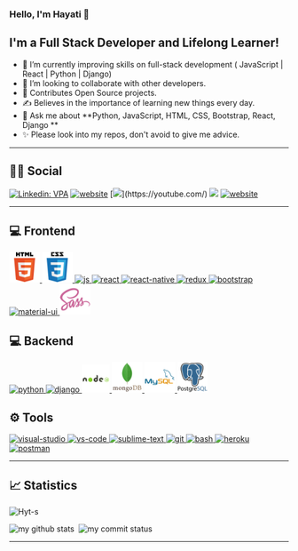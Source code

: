 ### Hello, I'm Hayati 👋


## I'm a Full Stack Developer and Lifelong Learner!

- 🌱 I’m currently improving skills on full-stack development ( JavaScript | React | Python | Django)
- 👯 I’m looking to collaborate with other developers.
- 🥅 Contributes Open Source projects.
- ✍ Believes in the importance of learning new things every day.
- 💬 Ask me about **Python, JavaScript, HTML, CSS, Bootstrap, React, Django **
- ✨ Please look into my repos, don't avoid to give me advice.

---

## 👨👩 Social

[![Linkedin: VPA](https://img.shields.io/badge/linkedin-%230077B5.svg?&style=for-the-badge&logo=linkedin&logoColor=white)](https://www.linkedin.com/in/hayati-s/)
[![website](https://img.shields.io/badge/%20-medium-black?&style=for-the-badge&logoColor=white)](https://medium.com/)
[![](https://img.shields.io/badge/youtube-%23FF0000.svg?&style=for-the-badge&logo=youtube&logoColor=white")](https://youtube.com/)
[![](https://img.shields.io/badge/twitter-%231DA1F2.svg?&style=for-the-badge&logo=twitter&logoColor=white)](https://twitter.com/)
[![website](https://img.shields.io/badge/gmail-f1f2f6.svg?&style=for-the-badge&logo=gmail&logoColor=red)](mailto:hytskmn@gmail.com)

---

## 💻 Frontend

<a href="#" target="_blank"> <img src="https://raw.githubusercontent.com/devicons/devicon/master/icons/html5/html5-original-wordmark.svg" alt="html5" width="55" height="55"/> </a> 
<a href="#" target="_blank"> <img src="https://raw.githubusercontent.com/devicons/devicon/master/icons/css3/css3-original-wordmark.svg" alt="css3" width="55" height="55"/> </a> 
<a href="#" target="_blank"> <img src="https://cdn.icon-icons.com/icons2/2108/PNG/512/javascript_icon_130900.png" alt="js" width="55" height="55"/> </a>
<a href="#" target="_blank"> <img src="https://cdn.icon-icons.com/icons2/2415/PNG/512/react_original_wordmark_logo_icon_146375.png" alt="react" width="55" height="55"/> </a>
<a href="#" target="_blank"> <img src="https://www.pngkit.com/png/detail/373-3738691_react-native-svg-transformer-allows-you-import-svg.png" alt="react-native" width="55" height="55"/> </a>
<a href="#" target="_blank"> <img src="https://upload.wikimedia.org/wikipedia/commons/4/49/Redux.png" alt="redux" width="55" height="55"/> </a>
<a href="#" target="_blank"> <img src="https://cdn.icon-icons.com/icons2/2415/PNG/512/bootstrap_plain_wordmark_logo_icon_146620.png" alt="bootstrap" height="55"/> </a>
<a href="#" target="_blank"> <img src="https://mui.com/static/logo.png" alt="material-ui" height="55"/> </a>
<a href="https://sass-lang.com" target="_blank"> <img src="https://raw.githubusercontent.com/devicons/devicon/master/icons/sass/sass-original.svg" alt="sass" width="55" height="55"/> </a> 


## 💻 Backend

<a href="#" target="_blank"> <img src="https://www.python.org/static/img/python-logo.png" alt="python" height="55"/> </a>
<a href="#" target="_blank"> <img src="https://www.djangoproject.com/m/img/logos/django-logo-negative.png" alt="django" height="55"/> </a>
<a href="#" target="_blank"> <img src="https://raw.githubusercontent.com/devicons/devicon/master/icons/nodejs/nodejs-original-wordmark.svg" alt="nodejs" height="50"/> </a>
<a href="#" target="_blank"> <img src="https://raw.githubusercontent.com/devicons/devicon/master/icons/mongodb/mongodb-original-wordmark.svg" alt="mongodb" height="55"/> </a> 
<a href="#" target="_blank"> <img src="https://raw.githubusercontent.com/devicons/devicon/master/icons/mysql/mysql-original-wordmark.svg" alt="mysql" height="55"/> </a> 
<a href="#" target="_blank"> <img src="https://raw.githubusercontent.com/devicons/devicon/master/icons/postgresql/postgresql-original-wordmark.svg" alt="postgresql" height="55"/> </a> 

## ⚙ Tools

<a href="#" target="_blank"> <img src="https://img.icons8.com/color/452/visual-studio-2019.png" alt="visual-studio" height="55"/> </a> 
<a href="#" target="_blank"> <img src="https://www.pngitem.com/pimgs/m/80-800968_vscode-visual-studio-logo-png-transparent-png.png" alt="vs-code" height="55"/> </a> 
<a href="#" target="_blank"> <img src="https://cdn.icon-icons.com/icons2/1381/PNG/512/sublimetext_94866.png" alt="sublime-text" height="55"/> </a> 
<a href="#" target="_blank"> <img src="https://www.vectorlogo.zone/logos/git-scm/git-scm-icon.svg" alt="git" height="55"/> </a> 
<a href="#" target="_blank"> <img src="https://www.vectorlogo.zone/logos/gnu_bash/gnu_bash-icon.svg" alt="bash" height="55"/> </a> 
<a href="#" target="_blank"> <img src="https://www.vectorlogo.zone/logos/heroku/heroku-icon.svg" alt="heroku" width="55" height="55"/> </a> 
<a href="https://postman.com" target="_blank"> <img src="https://www.vectorlogo.zone/logos/getpostman/getpostman-icon.svg" alt="postman" width="55" height="55"/> </a> 

---
## 📈 Statistics

<p align="left"> <img src="https://komarev.com/ghpvc/?username=Hyt-s" alt="Hyt-s" width="15%" /> </p>

<p align="left">
<img src="https://github-readme-stats.vercel.app/api?username=Hyt-s&count_private=true&show_icons=true&theme=ayu-mirage" alt="my github stats" width="49%"/>&nbsp;
<img src="https://github-readme-streak-stats.herokuapp.com/?user=Hyt-s&theme=ayu-mirage" alt="my commit status" width="49%" /> </p>


---
